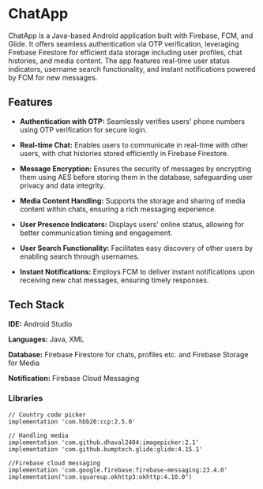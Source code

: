 # ChatApp

ChatApp is a Java-based Android application built with Firebase, FCM, and Glide. It offers seamless authentication via OTP verification, leveraging Firebase Firestore for efficient data storage including user profiles, chat histories, and media content. The app features real-time user status indicators, username search functionality, and instant notifications powered by FCM for new messages.


## Features

- **Authentication with OTP:** Seamlessly verifies users' phone numbers using OTP verification for secure login.

- **Real-time Chat:** Enables users to communicate in real-time with other users, with chat histories stored efficiently in Firebase Firestore.

- **Message Encryption:** Ensures the security of messages by encrypting them using AES before storing them in the database, safeguarding user privacy and data integrity.

- **Media Content Handling:** Supports the storage and sharing of media content within chats, ensuring a rich messaging experience.

- **User Presence Indicators:** Displays users' online status, allowing for better communication timing and engagement.

- **User Search Functionality:** Facilitates easy discovery of other users by enabling search through usernames.

- **Instant Notifications:** Employs FCM to deliver instant notifications upon receiving new chat messages, ensuring timely responses.


## Tech Stack

**IDE:** Android Studio

**Languages:** Java, XML

**Database:** Firebase Firestore for chats, profiles etc. and Firebase Storage for Media

**Notification:** Firebase Cloud Messaging 


### Libraries

    // Country code picker
    implementation 'com.hbb20:ccp:2.5.0'

    // Handling media
    implementation 'com.github.dhaval2404:imagepicker:2.1'
    implementation 'com.github.bumptech.glide:glide:4.15.1'
    
    //Firebase cloud messaging
    implementation 'com.google.firebase:firebase-messaging:23.4.0'
    implementation("com.squareup.okhttp3:okhttp:4.10.0")
